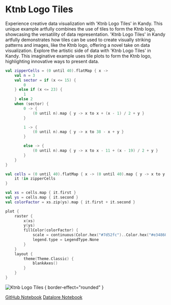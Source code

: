 # Ktnb Logo Tiles

<web-summary>
Experience creative data visualization with 'Ktnb Logo Tiles' in Kandy.
This unique example artfully combines the use of tiles to form the Ktnb logo, showcasing the versatility of data representation.
</web-summary>

<card-summary>
'Ktnb Logo Tiles' in Kandy artfully demonstrates how tiles can be used to create visually striking patterns and images,
like the Ktnb logo, offering a novel take on data visualization.
</card-summary>

<link-summary>
Explore the artistic side of data with 'Ktnb Logo Tiles' in Kandy.
This imaginative example uses tile plots to form the Ktnb logo, highlighting innovative ways to present data.
</link-summary>


<!---IMPORT org.jetbrains.kotlinx.kandy.letsplot.samples.Tiles-->

<!---FUN tiles_ktnb_logo-->

```kotlin
val zipperCells = (0 until 40).flatMap { x ->
    val n = 3
    val sector = if (x <= 15) {
        0
    } else if (x <= 23) {
        1
    } else 2
    when (sector) {
        0 -> {
            (0 until n).map { y -> x to x + (x - 1) / 2 + y }
        }

        1 -> {
            (0 until n).map { y -> x to 38 - x + y }
        }

        else -> {
            (0 until n).map { y -> x to x - 11 + (x - 19) / 2 + y }
        }
    }
}

val cells = (0 until 40).flatMap { x -> (0 until 40).map { y -> x to y } }.filter {
    it !in zipperCells
}

val xs = cells.map { it.first }
val ys = cells.map { it.second }
val colorFactor = xs.zip(ys).map { it.first + it.second }

plot {
    raster {
        x(xs)
        y(ys)
        fillColor(colorFactor) {
            scale = continuous(Color.hex("#7d52fc")..Color.hex("#e34860"))
            legend.type = LegendType.None
        }
    }
    layout {
        theme(Theme.Classic) {
            blankAxes()
        }
    }
}
```

<!---END-->

![Ktnb Logo Tiles](tiles_ktnb_logo.png) { border-effect="rounded" }

<seealso style="cards">
       <category ref="example-ktnb">
           <a href="https://github.com/Kotlin/kandy/blob/main/examples/notebooks/lets-plot/samples/tiles/tiles_ktnb_logo.ipynb" summary="View the notebook on our GitHub repository">GitHub Notebook</a>
           <a href="https://datalore.jetbrains.com/report/static/KQKedA4jDrKu63O53gEN0z/XLj6Nz9GK2DCD6ORUyXyOA" summary="Experiment with this example on Datalore">Datalore Notebook</a>
       </category>
</seealso>
